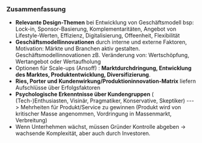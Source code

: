 ### Zusammenfassung
- **Relevante Design-Themen** bei Entwicklung von Geschäftsmodell bsp: Lock-in, Sponsor-Basierung, Komplementaritäten, Angebot von Lifestyle-Werten, Effizienz, Digitalisierung, Offeenheit, Flexibilität
- **Geschäftsmodellinnovationen** durch interne und externe Faktoren, Motivation: Märkte und Branchen aktiv gestalten. Geschäftsmodellinnovationen zB. Veränderung von: Wertschöpfung, Wertangebot oder Wertaufholung
- Optionen für Scale-ups (Ansoff) : **Marktdurchdringung, Entwicklung des Marktes, Produktentwicklung,  Diversifizierung**. 
- **Ries, Porter und Kundenwirkung/Produktioninnovation-Matrix** liefern Aufschlüsse über Erfolgsfaktoren
- **Psychologische Erkenntnisse über Kundengruppen** ( (Tech-)Enthusiasten, Visinär, Pragmatiker, Konservative, Skeptiker) ---> Mehrheiten für Produkt/Service zu gewinnen (Produkt wird von kritischer Masse angenommen, Vordringung in Massenmarkt, Verbreitung)
- Wenn Unterhehmen wächst, müssen Gründer Kontrolle abgeben -> wachsende Komplexität, aber auch durch Investoren.